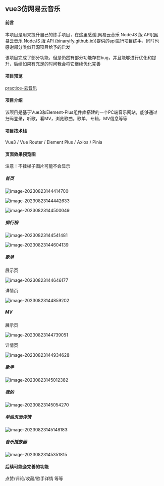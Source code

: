 ## vue3仿网易云音乐

#### 前言

本项目是用来提升自己的练手项目，在这里感谢[网易云音乐 NodeJS 版 API]([网易云音乐 NodeJS 版 API (binaryify.github.io)](https://binaryify.github.io/NeteaseCloudMusicApi/#/))提供的api进行项目练手，同时也感谢部分类似开源项目给予的启发

该项目完成了部分功能，但是仍然有部分功能存在bug，并且能够进行优化和提升，后续如果有充足的时间我会将它继续优化完善

#### 项目预览

[practice-云音乐](http://43.136.242.48:88)

#### 项目介绍

该项目是基于Vue3和Element-Plus组件库搭建的一个PC端音乐网站，能够通过扫码登录，听歌，看MV，浏览歌曲，歌单，专辑，MV信息等等

#### 项目技术栈

Vue3 / Vue Router / Element Plus / Axios / Pinia

#### 页面效果预览图
注意！不挂梯子图片可能不会显示
##### 首页

![image-20230823144414700](images/image-20230823144414700.png)



![image-20230823144442633](images/image-20230823144442633.png)

![image-20230823144500049](images/image-20230823144500049.png)



##### 排行榜

![image-20230823144541481](images/image-20230823144541481.png)

![image-20230823144604139](images/image-20230823144604139.png)

##### 歌单

展示页

![image-20230823144646177](images/image-20230823144646177.png)

详情页

![image-20230823144859202](images/image-20230823144859202.png)

##### MV

展示页

![image-20230823144739051](images/image-20230823144739051.png)

详情页

![image-20230823144934628](images/image-20230823144934628.png)

##### 歌手

![image-20230823145012382](images/image-20230823145012382.png)

##### 我的

![image-20230823145054270](images/image-20230823145054270.png)

##### 单曲页面详情

![image-20230823145148183](images/image-20230823145148183.png)

##### 音乐播放器

![image-20230823145351815](images/image-20230823145351815.png)

#### 后续可能会完善的功能

点赞/评论/收藏/歌手详情  等等
